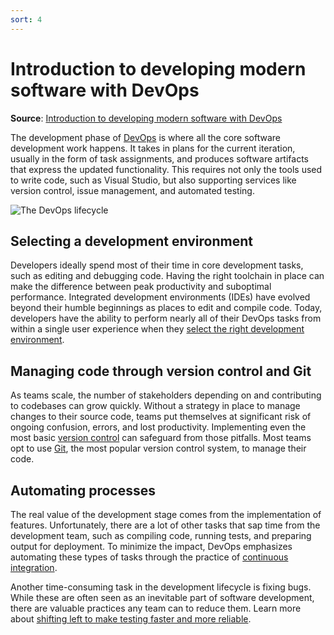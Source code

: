 ```yaml
---
sort: 4
---
```

# Introduction to developing modern software with DevOps
**Source**: [Introduction to developing modern software with DevOps](https://docs.microsoft.com/en-us/devops/develop/developing-modern-software-with-devops)

The development phase of [DevOps](README.md) is where all the core software development work
happens. It takes in plans for the current iteration, usually in the form of task assignments, and
produces software artifacts that express the updated functionality. This requires not only the tools
used to write code, such as Visual Studio, but also supporting services like version control, issue
management, and automated testing. 

![The DevOps lifecycle](_img/devops-lifecycle.png)

## Selecting a development environment

Developers ideally spend most of their time in core development tasks, such as editing and debugging code.
Having the right toolchain in place can make the difference between peak productivity and suboptimal
performance. Integrated development environments (IDEs) have evolved beyond their humble beginnings as
places to edit and compile code. Today, developers have the ability to perform nearly all of their
DevOps tasks from within a single user experience when they
[select the right development environment](https://docs.microsoft.com/en-us/devops/develop/selecting-development-environment).

## Managing code through version control and Git

As teams scale, the number of stakeholders depending on and contributing to codebases can grow quickly.
Without a strategy in place to manage changes to their source code, teams put themselves at significant
risk of ongoing confusion, errors, and lost productivity. Implementing even the most basic
[version control](https://docs.microsoft.com/en-us/devops/develop/git/what-is-version-control) can safeguard from those pitfalls. Most teams opt to use
[Git](https://docs.microsoft.com/en-us/devops/develop/git/what-is-git), the most popular version control system, to manage their code.

## Automating processes

The real value of the development stage comes from the implementation of features. Unfortunately, there
are a lot of other tasks that sap time from the development team, such as compiling code, running tests,
and preparing output for deployment. To minimize the impact, DevOps emphasizes automating these
types of tasks through the practice of [continuous integration](6-CI.md).

Another time-consuming task in the development lifecycle is fixing bugs. While these are often seen as an
inevitable part of software development, there are valuable practices any team can to reduce them. Learn
more about [shifting left to make testing faster and more reliable](https://docs.microsoft.com/en-us/devops/develop/shift-left-make-testing-fast-reliable).
